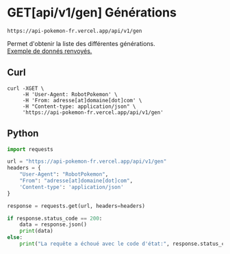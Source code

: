 <h1><span class="documentation_get">GET</span><span class="documentation_url">[api/v1/gen]</span> Générations</h1>

```http
https://api-pokemon-fr.vercel.app/api/v1/gen
```

Permet d'obtenir la liste des différentes générations.<br>
[Exemple de donnés renvoyés.](https://api-pokemon-fr.vercel.app/api/v1/gen) 

## Curl
```curl
curl -XGET \
     -H 'User-Agent: RobotPokemon' \
     -H 'From: adresse[at]domaine[dot]com' \
     -H "Content-type: application/json" \
     'https://api-pokemon-fr.vercel.app/api/v1/gen'
```

## Python
```py
import requests

url = "https://api-pokemon-fr.vercel.app/api/v1/gen"
headers = {
    "User-Agent": "RobotPokemon",
    "From": "adresse[at]domaine[dot]com",
    'Content-type': 'application/json'
}

response = requests.get(url, headers=headers)

if response.status_code == 200:
    data = response.json()
    print(data)
else:
    print("La requête a échoué avec le code d'état:", response.status_code)
```